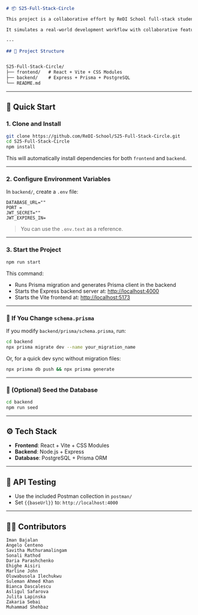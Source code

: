 ```md
# 📦 S25-Full-Stack-Circle

This project is a collaborative effort by ReDI School full-stack students aimed at improving teamwork, version control practices, and end-to-end development skills.

It simulates a real-world development workflow with collaborative feature development, pull requests, code reviews, and clean, modular code practices.

---

## 📁 Project Structure


S25-Full-Stack-Circle/
├── frontend/   # React + Vite + CSS Modules
├── backend/    # Express + Prisma + PostgreSQL
└── README.md

````

---

## 🚀 Quick Start

### 1. Clone and Install

```bash
git clone https://github.com/ReDI-School/S25-Full-Stack-Circle.git
cd S25-Full-Stack-Circle
npm install
````

This will automatically install dependencies for both `frontend` and `backend`.

---

### 2. Configure Environment Variables

In `backend/`, create a `.env` file:

```env
DATABASE_URL=""
PORT = 
JWT_SECRET=""
JWT_EXPIRES_IN=

```

> You can use the `.env.text` as a reference.

---

### 3. Start the Project

```bash
npm run start
```

This command:

* Runs Prisma migration and generates Prisma client in the backend
* Starts the Express backend server at: [http://localhost:4000](http://localhost:4000)
* Starts the Vite frontend at: [http://localhost:5173](http://localhost:5173)

---

### 🔄 If You Change `schema.prisma`

If you modify `backend/prisma/schema.prisma`, run:

```bash
cd backend
npx prisma migrate dev --name your_migration_name
```

Or, for a quick dev sync without migration files:

```bash
npx prisma db push && npx prisma generate
```

---

### 🌱 (Optional) Seed the Database

```bash
cd backend
npm run seed
```

---

## ⚙ Tech Stack

* **Frontend**: React + Vite + CSS Modules
* **Backend**: Node.js + Express
* **Database**: PostgreSQL + Prisma ORM

---

## 🧪 API Testing

* Use the included Postman collection in `postman/`
* Set `{{baseUrl}}` to: `http://localhost:4000`

---

## 👨‍💻 Contributors

```
Iman Bajalan
Angelo Centeno
Savitha Muthuramalingam
Sonali Rathod
Daria Parashchenko
Ehighe Aisiri
Marline John
Oluwabusola Ilechukwu
Suleman Ahmed Khan
Bianca Dascalescu
Asligul Safarova
Julita Lapinska
Zakaria Sebai
Muhammad Shehbaz
```